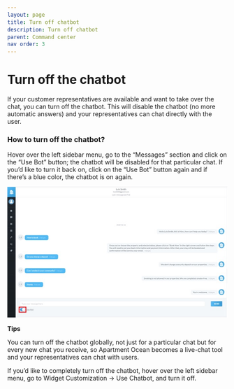 ```yaml
---
layout: page
title: Turn off chatbot
description: Turn off chatbot
parent: Command center
nav order: 3
---
```


# Turn off the chatbot
If your customer representatives are available and want to take over the chat, you can turn off the chatbot. This will disable the chatbot (no more automatic answers) and your representatives can chat directly with the user.

### How to turn off the chatbot?
Hover over the left sidebar menu, go to the “Messages” section and click on the “Use Bot” button; the chatbot will be disabled for that particular chat. If you’d like to turn it back on, click on the “Use Bot” button again and if there’s a blue color, the chatbot is on again.

<img src="/assets/images/cmd8.jpg">

**Tips**

You can turn off the chatbot globally, not just for a particular chat but for every new chat you receive, so Apartment Ocean becomes a live-chat tool and your representatives can chat with users. 

If you’d like to completely turn off the chatbot, hover over the left sidebar menu, go to Widget Customization -> Use Chatbot, and turn it off.




